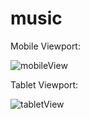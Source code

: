 # music
Mobile Viewport: 

![mobileView](https://user-images.githubusercontent.com/86830589/157219074-18e4aa5f-5e13-47b0-b468-2943e2b37e5b.PNG)

Tablet Viewport:

![tabletView](https://user-images.githubusercontent.com/86830589/157219127-696bfde7-2662-4d83-a30a-f2eeb70af108.PNG)
